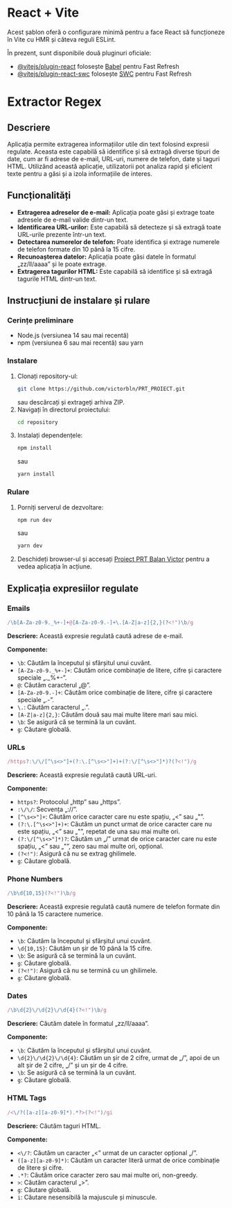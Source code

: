 # React + Vite

Acest șablon oferă o configurare minimă pentru a face React să funcționeze în Vite cu HMR și câteva reguli ESLint.

În prezent, sunt disponibile două pluginuri oficiale:

- [@vitejs/plugin-react](https://github.com/vitejs/vite-plugin-react/blob/main/packages/plugin-react/README.md) folosește [Babel](https://babeljs.io/) pentru Fast Refresh
- [@vitejs/plugin-react-swc](https://github.com/vitejs/vite-plugin-react-swc) folosește [SWC](https://swc.rs/) pentru Fast Refresh

# Extractor Regex

## Descriere
Aplicația permite extragerea informațiilor utile din text folosind expresii regulate. Aceasta este capabilă să identifice și să extragă diverse tipuri de date, cum ar fi adrese de e-mail, URL-uri, numere de telefon, date și taguri HTML. Utilizând această aplicație, utilizatorii pot analiza rapid și eficient texte pentru a găsi și a izola informațiile de interes.

## Funcționalități
- **Extragerea adreselor de e-mail:** Aplicația poate găsi și extrage toate adresele de e-mail valide dintr-un text.
- **Identificarea URL-urilor:** Este capabilă să detecteze și să extragă toate URL-urile prezente într-un text.
- **Detectarea numerelor de telefon:** Poate identifica și extrage numerele de telefon formate din 10 până la 15 cifre.
- **Recunoașterea datelor:** Aplicația poate găsi datele în formatul „zz/ll/aaaa” și le poate extrage.
- **Extragerea tagurilor HTML:** Este capabilă să identifice și să extragă tagurile HTML dintr-un text.

## Instrucțiuni de instalare și rulare

### Cerințe preliminare
- Node.js (versiunea 14 sau mai recentă)
- npm (versiunea 6 sau mai recentă) sau yarn

### Instalare
1. Clonați repository-ul:
    ```bash
    git clone https://github.com/victorbln/PRT_PROIECT.git
    ```
    sau descărcați și extrageți arhiva ZIP.
2. Navigați în directorul proiectului:
    ```bash
    cd repository
    ```
3. Instalați dependențele:
    ```bash
    npm install
    ```
    sau
    ```bash
    yarn install
    ```

### Rulare
1. Porniți serverul de dezvoltare:
    ```bash
    npm run dev
    ```
    sau
    ```bash
    yarn dev
    ```
2. Deschideți browser-ul și accesați [Proiect PRT Balan Victor](http://127.0.0.1:5173/) pentru a vedea aplicația în acțiune.

## Explicația expresiilor regulate

### Emails

```javascript
/\b[A-Za-z0-9._%+-]+@[A-Za-z0-9.-]+\.[A-Z|a-z]{2,}(?<!")\b/g
```

**Descriere:** Această expresie regulată caută adrese de e-mail.

**Componente:**
- `\b`: Căutăm la începutul și sfârșitul unui cuvânt.
- `[A-Za-z0-9._%+-]+`: Căutăm orice combinație de litere, cifre și caractere speciale „._%+-”.
- `@`: Căutăm caracterul „@”.
- `[A-Za-z0-9.-]+`: Căutăm orice combinație de litere, cifre și caractere speciale „.-”.
- `\.`: Căutăm caracterul „.”.
- `[A-Z|a-z]{2,}`: Căutăm două sau mai multe litere mari sau mici.
- `\b`: Se asigură că se termină la un cuvânt.
- `g`: Căutare globală.

### URLs

```javascript
/https?:\/\/[^\s<>"]+(?:\.[^\s<>"]+)+(?:\/[^\s<>"]*)?(?<!")/g
```

**Descriere:** Această expresie regulată caută URL-uri.

**Componente:**
- `https?`: Protocolul „http” sau „https”.
- `:\/\/`: Secvența „://”.
- `[^\s<>"]+`: Căutăm orice caracter care nu este spațiu, „<” sau „"”.
- `(?:\.[^\s<>"]+)+`: Căutăm un punct urmat de orice caracter care nu este spațiu, „<” sau „"”, repetat de una sau mai multe ori.
- `(?:\/[^\s<>"]*)?`: Căutăm un „/” urmat de orice caracter care nu este spațiu, „<” sau „"”, zero sau mai multe ori, opțional.
- `(?<!")`: Asigură că nu se extrag ghilimele.
- `g`: Căutare globală.

### Phone Numbers

```javascript
/\b\d{10,15}(?<!")\b/g
```

**Descriere:** Această expresie regulată caută numere de telefon formate din 10 până la 15 caractere numerice.

**Componente:**
- `\b`: Căutăm la începutul și sfârșitul unui cuvânt.
- `\d{10,15}`: Căutăm un șir de 10 până la 15 cifre.
- `\b`: Se asigură că se termină la un cuvânt.
- `g`: Căutare globală.
- `(?<!")`: Asigură că nu se termină cu un ghilimele.
- `g`: Căutare globală.

### Dates

```javascript
/\b\d{2}\/\d{2}\/\d{4}(?<!")\b/g
```

**Descriere:** Căutăm datele în formatul „zz/ll/aaaa”.

**Componente:**
- `\b`: Căutăm la începutul și sfârșitul unui cuvânt.
- `\d{2}\/\d{2}\/\d{4}`: Căutăm un șir de 2 cifre, urmat de „/”, apoi de un alt șir de 2 cifre, „/” și un șir de 4 cifre.
- `\b`: Se asigură că se termină la un cuvânt.
- `g`: Căutare globală.

### HTML Tags

```javascript
/<\/?([a-z][a-z0-9]*).*?>(?<!")/gi
```

**Descriere:** Căutăm taguri HTML.

**Componente:**
- `<\/?`: Căutăm un caracter „<” urmat de un caracter opțional „/”.
- `([a-z][a-z0-9]*)`: Căutăm un caracter literă urmat de orice combinație de litere și cifre.
- `.*?`: Căutăm orice caracter zero sau mai multe ori, non-greedy.
- `>`: Căutăm caracterul „>”.
- `g`: Căutare globală.
- `i`: Căutare nesensibilă la majuscule și minuscule.
